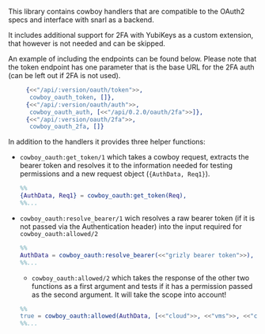 This library contains cowboy handlers that are compatible to the OAuth2 specs and interface with snarl as a backend.

It includes additional support for 2FA with YubiKeys as a custom extension, that however is not needed and can be skipped.

An example of including the endpoints can be found below. Please note that the token endpoint has one parameter that is the base URL for the 2FA auth (can be left out if 2FA is not used).

```erlang
     {<<"/api/:version/oauth/token">>,
      cowboy_oauth_token, []},
     {<<"/api/:version/oauth/auth">>,
      cowboy_oauth_auth, [<<"/api/0.2.0/oauth/2fa">>]},
     {<<"/api/:version/oauth/2fa">>,
      cowboy_oauth_2fa, []}
```

In addition to the handlers it provides three helper functions:


* `cowboy_oauth:get_token/1` which takes a cowboy request, extracts the bearer token and resolves it to the information needed for testing permissions and a new request object (`{AuthData, Req1}`).
  ```erlang
  %%
  {AuthData, Req1} = cowboy_oauth:get_token(Req),
  %%...
  ```

* `cowboy_oauth:resolve_bearer/1` wich resolves a raw bearer token (if it is not passed via the Authentication header) into the input required for `cowboy_oauth:allowed/2`
  ```erlang
  %%
  AuthData = cowboy_oauth:resolve_bearer(<<"grizly bearer token">>),
  %%...
  ```
  * `cowboy_oauth:allowed/2` which takes the response of the other two functions as a first argument and tests if it has a permission passed as the second argument. It will take the scope into account!
  ```erlang
  %%
  true = cowboy_oauth:allowed(AuthData, [<<"cloud">>, <<"vms">>, <<"create">>]),
  %%...
  ```

